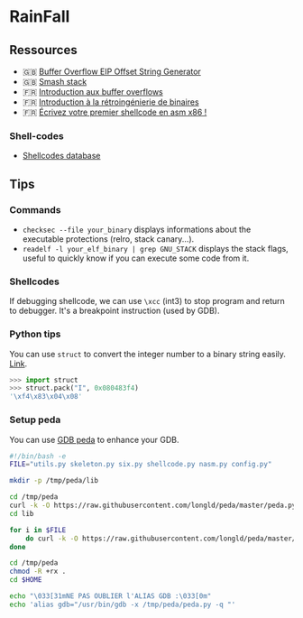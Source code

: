 # RainFall

## Ressources

- 🇬🇧 [Buffer Overflow EIP Offset String Generator](http://projects.jason-rush.com/tools/buffer-overflow-eip-offset-string-generator/)
- 🇬🇧 [Smash stack](http://insecure.org/stf/smashstack.html)
- 🇫🇷 [Introduction aux buffer overflows](https://zestedesavoir.com/articles/100/introduction-aux-buffer-overflows/)
- 🇫🇷 [Introduction à la rétroingénierie de binaires](https://zestedesavoir.com/articles/97/introduction-a-la-retroingenierie-de-binaires/)
- 🇫🇷 [Écrivez votre premier shellcode en asm x86 !](https://zestedesavoir.com/articles/158/ecrivez-votre-premier-shellcode-en-asm-x86/)

### Shell-codes

- [Shellcodes database](http://shell-storm.org/shellcode/)

## Tips

### Commands

- `checksec --file your_binary` displays informations about the executable protections (relro, stack canary...).
- `readelf -l your_elf_binary | grep GNU_STACK` displays the stack flags, useful to quickly know if you can execute some code from it.

### Shellcodes

If debugging shellcode, we can use `\xcc` (int3) to stop program and return to debugger. It's a breakpoint instruction
(used by GDB).

### Python tips

You can use `struct` to convert the integer number to a binary string easily.
[Link](https://docs.python.org/2/library/struct.html).

```python
>>> import struct
>>> struct.pack("I", 0x080483f4)
'\xf4\x83\x04\x08'
```

### Setup peda

You can use [GDB peda](https://github.com/longld/peda) to enhance your GDB.

```bash
#!/bin/bash -e
FILE="utils.py skeleton.py six.py shellcode.py nasm.py config.py"

mkdir -p /tmp/peda/lib

cd /tmp/peda
curl -k -O https://raw.githubusercontent.com/longld/peda/master/peda.py
cd lib

for i in $FILE
    do curl -k -O https://raw.githubusercontent.com/longld/peda/master/lib/$i
done

cd /tmp/peda
chmod -R +rx .
cd $HOME

echo "\033[31mNE PAS OUBLIER l'ALIAS GDB :\033[0m"
echo 'alias gdb="/usr/bin/gdb -x /tmp/peda/peda.py -q "'
```
